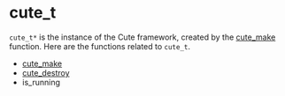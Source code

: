 # cute_t
`cute_t*` is the instance of the Cute framework, created by the [cute_make](https://github.com/RandyGaul/cute_framework/blob/master/doc/window/cute_make.md) function. Here are the functions related to `cute_t`.

- [cute_make](https://github.com/RandyGaul/cute_framework/blob/master/doc/window/cute_make.md)
- [cute_destroy](https://github.com/RandyGaul/cute_framework/blob/master/doc/window/cute_destroy.md)
- is_running
